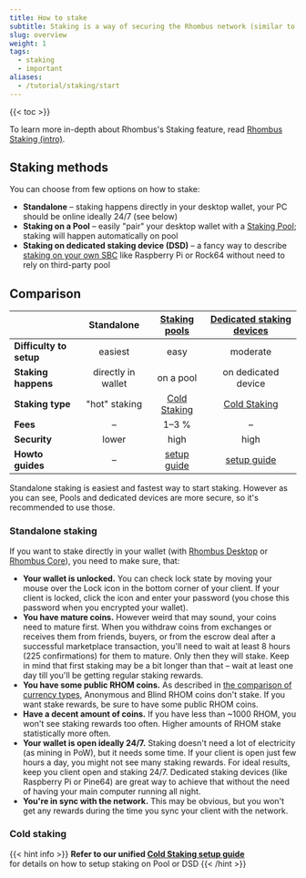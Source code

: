 ```yaml
---
title: How to stake
subtitle: Staking is a way of securing the Rhombus network (similar to “mining” in Bitcoin), while generating you passive income, or “interest”
slug: overview
weight: 1
tags:
  - staking
  - important
aliases:
  - /tutorial/staking/start
---
```


{{< toc >}}

To learn more in-depth about Rhombus's Staking feature, read [Rhombus Staking (intro)](/wiki/learn/staking/intro/).


## Staking methods

You can choose from few options on how to stake:

- **Standalone** – staking happens directly in your desktop wallet, your PC should be online ideally 24/7 (see below)
- **Staking on a Pool** – easily "pair" your desktop wallet with a [Staking Pool](/wiki/learn/staking/pools/); staking will happen automatically on pool
- **Staking on dedicated staking device (DSD)** – a fancy way to describe [staking on your own SBC](/wiki/learn/staking/dedicated-devices/) like Raspberry Pi or Rock64 without need to rely on third-party pool


## Comparison

| | Standalone | [Staking pools](/wiki/learn/staking/pools/) | [Dedicated staking devices](/wiki/learn/staking/dedicated-devices/) |
| ----------------------- |:------------------:|:---------:|:--------------------:|
| **Difficulty to setup** | easiest            | easy      | moderate             |
| **Staking happens**     | directly in wallet | on a pool | on dedicated device  |
| **Staking type**        | "hot" staking      | [Cold Staking](/wiki/learn/staking/intro#cold-staking/) | [Cold Staking](/wiki/learn/staking:#cold-staking) |
| **Fees**			          | –                  | 1–3 %     | –                    |
| **Security**			      | lower              | high      | high                 |
| **Howto guides**        | –                  | [setup guide](/wiki/tutorial/staking/cold-staking/) | [setup guide](/wiki/tutorial/staking/on-dedicated-device/) |

Standalone staking is easiest and fastest way to start staking. However as you can see, Pools and dedicated devices are more secure, so it's recommended to use those.


### Standalone staking

If you want to stake directly in your wallet (with [Rhombus Desktop](/wiki/tutorial/wallets/rhombus-desktop/) or [Rhombus Core](/wiki/tutorial/wallets/rhombus-core/)), you need to make sure, that:

- **Your wallet is unlocked.** You can check lock state by moving your mouse over the Lock icon in the bottom corner of your client. If your client is locked, click the icon and enter your password (you chose this password when you encrypted your wallet).
- **You have mature coins.** However weird that may sound, your coins need to mature first. When you withdraw coins from exchanges or receives them from friends, buyers, or from the escrow deal after a successful marketplace transaction, you'll need to wait at least 8 hours (225 confirmations) for them to mature. Only then they will stake. Keep in mind that first staking may be a bit longer than that – wait at least one day till you'll be getting regular staking rewards.
- **You have some public RHOM coins.** As described in [the comparison of currency types](/wiki/learn/privacy/transaction-types/), Anonymous and Blind RHOM coins don't stake. If you want stake rewards, be sure to have some public RHOM coins.
- **Have a decent amount of coins.** If you have less than ~1000 RHOM, you won't see staking rewards too often. Higher amounts of RHOM stake statistically more often.
- **Your wallet is open ideally 24/7.** Staking doesn't need a lot of electricity (as mining in PoW), but it needs some time. If your client is open just few hours a day, you might not see many staking rewards. For ideal results, keep you client open and staking 24/7. Dedicated staking devices (like Raspberry Pi or Pine64) are great way to achieve that without the need of having your main computer running all night.
- **You're in sync with the network.** This may be obvious, but you won't get any rewards during the time you sync your client with the network.

### Cold staking

{{< hint info >}}
**Refer to our unified [Cold Staking setup guide](/wiki/tutorial/staking/cold-staking/)**\
for details on how to setup staking on Pool or DSD
{{< /hint >}}
